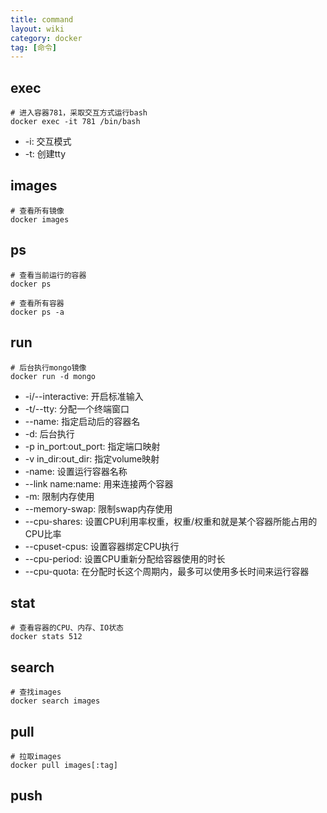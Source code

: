 ```yaml
---
title: command
layout: wiki
category: docker
tag: [命令]
---
```



## exec

```
# 进入容器781，采取交互方式运行bash
docker exec -it 781 /bin/bash
```

* -i: 交互模式
* -t: 创建tty


## images

```
# 查看所有镜像
docker images
```


## ps

```
# 查看当前运行的容器
docker ps

# 查看所有容器
docker ps -a
```


## run

```
# 后台执行mongo镜像
docker run -d mongo
```

* -i/--interactive: 开启标准输入
* -t/--tty: 分配一个终端窗口
* --name: 指定启动后的容器名
* -d: 后台执行
* -p in_port:out_port: 指定端口映射
* -v in_dir:out_dir: 指定volume映射
* -name: 设置运行容器名称
* --link name:name: 用来连接两个容器
* -m: 限制内存使用
* --memory-swap: 限制swap内存使用
* --cpu-shares: 设置CPU利用率权重，权重/权重和就是某个容器所能占用的CPU比率
* --cpuset-cpus: 设置容器绑定CPU执行
* --cpu-period: 设置CPU重新分配给容器使用的时长
* --cpu-quota: 在分配时长这个周期内，最多可以使用多长时间来运行容器


## stat

```
# 查看容器的CPU、内存、IO状态
docker stats 512
```


## search

```
# 查找images
docker search images
```

## pull

```
# 拉取images
docker pull images[:tag]
```


## push



